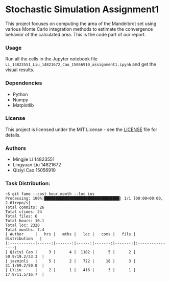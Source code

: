 # Stochastic Simulation Assignment1
This project focuses on computing the area of the Mandelbrot set using various Monte Carlo integration methods to estimate the convergence behavior of the calculated area. This is the code part of our report.

### Usage
Run all the cells in the  Jupyter notebook file `Li_14823551_Liu_14821672_Cao_15056910_assignment1.ipynb` and get the visual results.

### Dependencies
- Python
- Numpy
- Matplotlib

### License
This project is licensed under the MIT License - see the [LICENSE](LICENSE) file for details.

### Authors
- Mingjie Li 14823551 
- Lingyuan Liu 14821672 
- Qiziyi Cao 15056910 

### Task Distribution: 
```
~$ git fame --cost hour,month --loc ins
Processing: 100%|█████████████████████████████████| 1/1 [00:00<00:00,  2.61repo/s]
Total commits: 26
Total ctimes: 24
Total files: 6
Total hours: 10.1
Total loc: 2320
Total months: 7.4
| Author     |   hrs |   mths |   loc |   coms |   fils |  distribution   |
|:-----------|------:|-------:|------:|-------:|-------:|:----------------|
| Qiziyi Cao |     3 |      4 |  1182 |      5 |      2 | 50.9/19.2/33.3  |
| jazminli   |     5 |      2 |   722 |     18 |      3 | 31.1/69.2/50.0  |
| LYLiu      |     2 |      1 |   416 |      3 |      1 | 17.9/11.5/16.7  |
```
